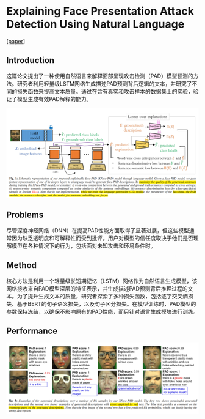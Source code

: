 

# Explaining Face Presentation Attack Detection Using Natural Language

[[paper](http://arxiv.org/abs/2111.04862)]

## Introduction

这篇论文提出了一种使用自然语言来解释面部呈现攻击检测（PAD）模型预测的方法。研究者利用轻量级LSTM网络生成描述PAD预测背后逻辑的文本，并研究了不同的损失函数来提高文本质量。通过在含有真实和攻击样本的数据集上的实验，验证了模型生成有效PAD解释的能力。

![image-20240531171101803](./assets/image-20240531171101803.png)

## Problems

尽管深度神经网络（DNN）在提高PAD性能方面取得了显著进展，但这些模型通常因为缺乏透明度和可解释性而受到批评。用户对模型的信任度取决于他们是否理解模型在各种情况下的行为，包括面对未知攻击和环境条件时。

## Method

核心方法是利用一个轻量级长短期记忆（LSTM）网络作为自然语言生成模型，该网络接收来自PAD模型深层的特征表示，并生成描述PAD预测背后推理过程的文本。为了提升生成文本的质量，研究者探索了多种损失函数，包括逐字交叉熵损失、基于BERT的句子语义损失，以及句子区分损失。在模型训练时，PAD模型的参数保持冻结，以确保不影响原有的PAD性能，而只针对语言生成模块进行训练。

## Performance

![image-20240531171158487](./assets/image-20240531171158487.png)